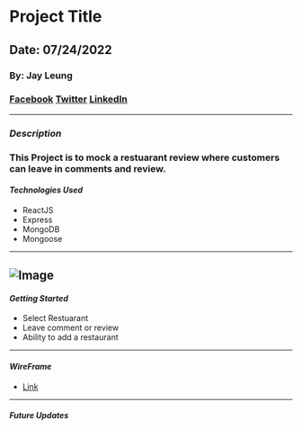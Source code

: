 # Project Title

## Date: 07/24/2022

### By: Jay Leung

### [Facebook](https://www.facebook.com) [Twitter](https://www.twitter.com) [LinkedIn](https://www.linkedin.com)

---

### **_Description_**

### This Project is to mock a restuarant review where customers can leave in comments and review.


#### **_Technologies Used_**

- ReactJS
- Express
- MongoDB
- Mongoose
---

![Image](https://i.imgur.com/fUIAeeg.png)
---

#### **_Getting Started_**

- Select Restuarant
- Leave comment or review
- Ability to add a restaurant
---

#### **_WireFrame_**

- [Link](https://wireframe.cc/Fqvz71)

---

#### **_Future Updates_**
